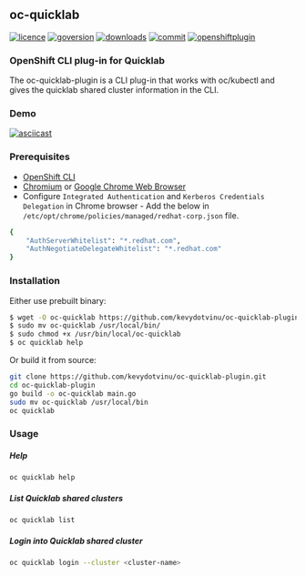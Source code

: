 ## oc-quicklab
[![licence](https://img.shields.io/github/license/kevydotvinu/oc-quicklab-plugin)](https://github.com/kevydotvinu/oc-quicklab-plugin/blob/master/LICENSE)
[![goversion](https://img.shields.io/github/go-mod/go-version/kevydotvinu/oc-quicklab-plugin)](https://github.com/kevydotvinu/oc-quicklab-plugin/blob/master/go.mod)
[![downloads](https://img.shields.io/github/downloads/kevydotvinu/oc-quicklab-plugin/total)](https://github.com/kevydotvinu/oc-quicklab-plugin/releases)
[![commit](https://img.shields.io/github/last-commit/kevydotvinu/oc-quicklab-plugin)](https://github.com/kevydotvinu/oc-quicklab-plugin/commits/master)
[![openshiftplugin](https://img.shields.io/badge/OpenShift%20CLI-Plug--in-red)](https://docs.openshift.com/container-platform/latest/cli_reference/openshift_cli/extending-cli-plugins.html)

### OpenShift CLI plug-in for Quicklab
The oc-quicklab-plugin is a CLI plug-in that works with oc/kubectl and gives the quicklab shared cluster information in the CLI.

### Demo
[![asciicast](https://asciinema.org/a/hZ5EQRwJG2oLB9WOlRDIr195V.svg)](https://asciinema.org/a/hZ5EQRwJG2oLB9WOlRDIr195V)

### Prerequisites
- [OpenShift CLI](https://access.redhat.com/downloads/content/290)
- [Chromium](https://www.chromium.org/) or [Google Chrome Web Browser](https://www.google.com/chrome/)
- Configure `Integrated Authentication` and `Kerberos Credentials Delegation` in Chrome browser - Add the below in `/etc/opt/chrome/policies/managed/redhat-corp.json` file.
```bash
{
    "AuthServerWhitelist": "*.redhat.com",
    "AuthNegotiateDelegateWhitelist": "*.redhat.com"
}
```

### Installation
Either use prebuilt binary:
```bash
$ wget -O oc-quicklab https://github.com/kevydotvinu/oc-quicklab-plugin/releases/download/v1/oc-quicklab-plugin_v1_linux_amd64
$ sudo mv oc-quicklab /usr/local/bin/
$ sudo chmod +x /usr/bin/local/oc-quicklab
$ oc quicklab help
```
Or build it from source:
```bash
git clone https://github.com/kevydotvinu/oc-quicklab-plugin.git
cd oc-quicklab-plugin
go build -o oc-quicklab main.go
sudo mv oc-quicklab /usr/local/bin
oc quicklab
```

### Usage
##### Help
```bash
oc quicklab help
```
##### List Quicklab shared clusters
```bash
oc quicklab list
```
##### Login into Quicklab shared cluster
```bash
oc quicklab login --cluster <cluster-name>
```